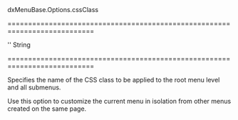 <!--id-->dxMenuBase.Options.cssClass<!--/id-->
===========================================================================
<!--default-->''<!--/default-->
<!--type-->String<!--/type-->
===========================================================================

<!--shortDescription-->
Specifies the name of the CSS class to be applied to the root menu level and all submenus.
<!--/shortDescription-->

<!--fullDescription-->
Use this option to customize the current menu in isolation from other menus created on the same page.


<!--/fullDescription-->